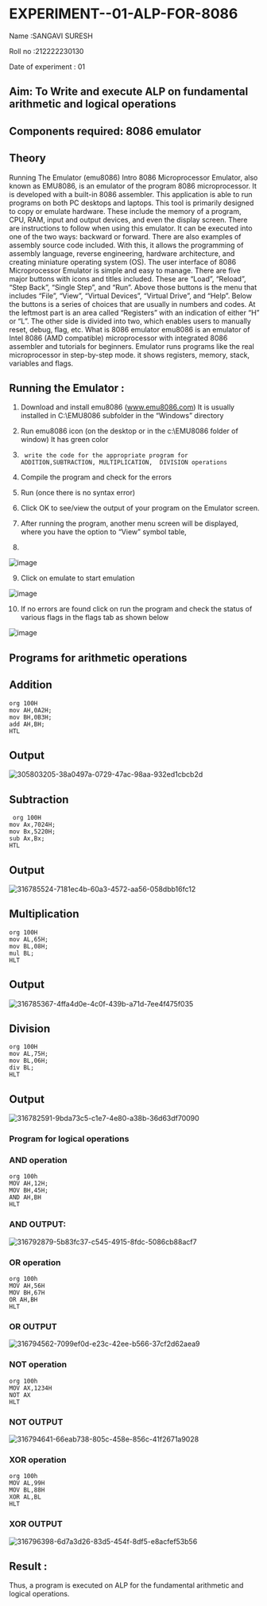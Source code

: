 # EXPERIMENT--01-ALP-FOR-8086
Name :SANGAVI SURESH

Roll no :212222230130

Date of experiment : 01





## Aim: To Write and execute ALP on fundamental arithmetic and logical operations
## Components required: 8086  emulator 
## Theory 
Running The Emulator (emu8086) Intro 8086 Microprocessor Emulator, also known as EMU8086, is an emulator of the program 8086 microprocessor. It is developed with a built-in 8086 assembler. This application is able to run programs on both PC desktops and laptops. This tool is primarily designed to copy or emulate hardware. These include the memory of a program, CPU, RAM, input and output devices, and even the display screen. There are instructions to follow when using this emulator. It can be executed into one of the two ways: backward or forward. There are also examples of assembly source code included. With this, it allows the programming of assembly language, reverse engineering, hardware architecture, and creating miniature operating system (OS). The user interface of 8086 Microprocessor Emulator is simple and easy to manage. There are five major buttons with icons and titles included. These are “Load”, “Reload”, “Step Back”, “Single Step”, and “Run”. Above those buttons is the menu that includes “File”, “View”, “Virtual Devices”, “Virtual Drive”, and “Help”. Below the buttons is a series of choices that are usually in numbers and codes. At the leftmost part is an area called “Registers” with an indication of either “H” or “L”. The other side is divided into two, which enables users to manually reset, debug, flag, etc. What is 8086 emulator emu8086 is an emulator of Intel 8086 (AMD compatible) microprocessor with integrated 8086 assembler and tutorials for beginners. Emulator runs programs like the real microprocessor in step-by-step mode. it shows registers, memory, stack, variables and flags.


 ## Running the Emulator :
1.	Download and install emu8086 (www.emu8086.com) It is usually installed in C:\EMU8086 subfolder in the “Windows” directory
2.	  Run  emu8086 icon (on the desktop or in the c:\EMU8086 folder of window) It has green color 
 
 
3.		write the code for the appropriate program for ADDITION,SUBTRACTION, MULTIPLICATION,  DIVISION operations 

4.	 Compile the program and check for the errors 
5.	Run (once there is no syntax error) 

6.	Click OK to see/view the output of your program on the Emulator screen. 


7.	After running the program, another menu screen will be displayed, where you have the option to “View” symbol table,
8.	 


![image](https://user-images.githubusercontent.com/36288975/189273263-d65baae9-4b8f-4723-afb3-c0ffa4052b04.png)











9.	Click on emulate to start emulation 








![image](https://user-images.githubusercontent.com/36288975/189273273-9bb36ec1-e2e8-4892-8d35-37707332bfdc.png)








10.	If no errors are found click on run the program and check the status of various flags in the flags tab as shown below 






![image](https://user-images.githubusercontent.com/36288975/189273277-113a2a33-4a40-4ff8-95a5-ecd3a1f504fe.png)







## Programs for arithmetic  operations

## Addition 
```
org 100H
mov AH,0A2H;
mov BH,0B3H;
add AH,BH;
HTL
```
## Output  
 ![305803205-38a0497a-0729-47ac-98aa-932ed1cbcb2d](https://github.com/Sangavi-suresh/EXPERIMENT--01-ALP-FOR-8086/assets/118541861/2ff34757-782f-4f3a-a209-4fa7284113d8)

## Subtraction  
```
 org 100H
mov Ax,7024H;
mov Bx,5220H;
sub Ax,Bx;
HTL
```
## Output  

![316785524-7181ec4b-60a3-4572-aa56-058dbb16fc12](https://github.com/Sangavi-suresh/EXPERIMENT--01-ALP-FOR-8086/assets/118541861/c0151e07-b00f-4efc-98bc-66f3ee9be1b4)

## Multiplication
```
org 100H
mov AL,65H;
mov BL,08H;
mul BL;
HLT
```
 ## Output  

![316785367-4ffa4d0e-4c0f-439b-a71d-7ee4f475f035](https://github.com/Sangavi-suresh/EXPERIMENT--01-ALP-FOR-8086/assets/118541861/26af652f-fb1a-440e-8ac4-20607b2458b0)

## Division 
```
org 100H
mov AL,75H;
mov BL,06H;
div BL;
HLT
```
## Output  

![316782591-9bda73c5-c1e7-4e80-a38b-36d63df70090](https://github.com/Sangavi-suresh/EXPERIMENT--01-ALP-FOR-8086/assets/118541861/54922c83-623e-4619-a4e4-61776f6e4fa8)


### Program for logical operations

### AND operation
```
org 100h
MOV AH,12H;
MOV BH,45H;
AND AH,BH
HLT
```

### AND OUTPUT:

![316792879-5b83fc37-c545-4915-8fdc-5086cb88acf7](https://github.com/Sangavi-suresh/EXPERIMENT--01-ALP-FOR-8086/assets/118541861/09412a56-6bde-4e05-be14-095aa3a84d3a)

### OR operation
```
org 100h
MOV AH,56H
MOV BH,67H
OR AH,BH
HLT
```
### OR OUTPUT

![316794562-7099ef0d-e23c-42ee-b566-37cf2d62aea9](https://github.com/Sangavi-suresh/EXPERIMENT--01-ALP-FOR-8086/assets/118541861/50de1470-53ca-42b2-89a5-3d1bd4c3b6d6)

### NOT operation
```
org 100h
MOV AX,1234H
NOT AX
HLT
```
### NOT OUTPUT

![316794641-66eab738-805c-458e-856c-41f2671a9028](https://github.com/Sangavi-suresh/EXPERIMENT--01-ALP-FOR-8086/assets/118541861/c001e067-3175-4372-a4f6-de5dd2b239df)

### XOR operation
```
org 100h
MOV AL,99H
MOV BL,88H
XOR AL,BL
HLT
```
### XOR OUTPUT

![316796398-6d7a3d26-83d5-454f-8df5-e8acfef53b56](https://github.com/Sangavi-suresh/EXPERIMENT--01-ALP-FOR-8086/assets/118541861/162c7ee6-26a9-48b5-bd1d-1cc8ec2aab0e)

## Result :
 
Thus, a program is executed on ALP for the fundamental arithmetic and logical operations.







